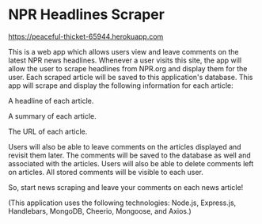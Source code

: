 # NPR Headlines Scraper

https://peaceful-thicket-65944.herokuapp.com

This is a web app which allows users view and leave comments on the latest NPR news headlines. 
Whenever a user visits this site, the app will allow the user to scrape headlines from NPR.org and display them for the 
user. Each scraped article will be saved to this application's database. This app will scrape and display the following 
information for each article:

A headline of each article.

A summary of each article.

The URL of each article.

Users will also be able to leave comments on the articles displayed and revisit them later. The comments will be saved to 
the database as well and associated with the articles. Users will also be able to delete comments left on articles. All 
stored comments will be visible to each user.

So, start news scraping and leave your comments on each news article!

(This application uses the following technologies: Node.js, Express.js, Handlebars, MongoDB, Cheerio, Mongoose, and Axios.)
